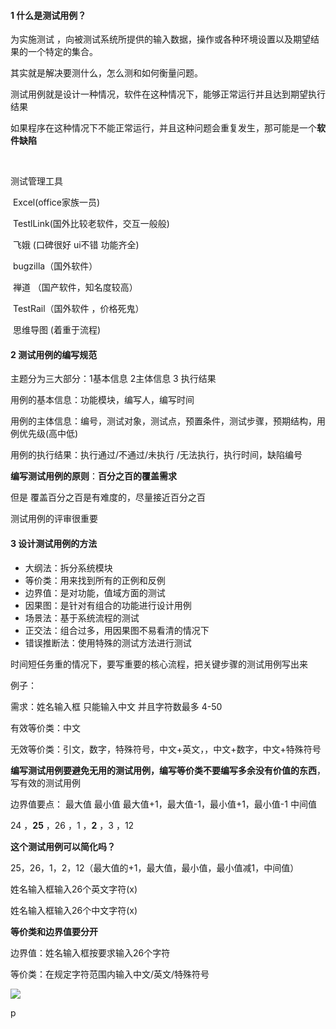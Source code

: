 #### 1 什么是测试用例？

为实施测试 ，向被测试系统所提供的输入数据，操作或各种环境设置以及期望结果的一个特定的集合。

其实就是解决要测什么，怎么测和如何衡量问题。

测试用例就是设计一种情况，软件在这种情况下，能够正常运行并且达到期望执行结果

如果程序在这种情况下不能正常运行，并且这种问题会重复发生，那可能是一个**软件缺陷**

​		

测试管理工具

​		Excel(office家族一员)

​		TestlLink(国外比较老软件，交互一般般)

​		飞娥 (口碑很好 ui不错 功能齐全)

​		bugzilla（国外软件）

​		禅道 （国产软件，知名度较高）

​		TestRail（国外软件 ，价格死鬼）



​			思维导图 (着重于流程)

#### 2 测试用例的编写规范

主题分为三大部分：1基本信息 2主体信息 3 执行结果

用例的基本信息：功能模块，编写人，编写时间

用例的主体信息：编号，测试对象，测试点，预置条件，测试步骤，预期结构，用例优先级(高中低)

用例的执行结果：执行通过/不通过/未执行 /无法执行，执行时间，缺陷编号



**编写测试用例的原则**：**百分之百的覆盖需求**

但是 覆盖百分之百是有难度的，尽量接近百分之百

测试用例的评审很重要

#### 3 设计测试用例的方法



- 大纲法：拆分系统模块
- 等价类：用来找到所有的正例和反例
- 边界值：是对功能，值域方面的测试
- 因果图：是针对有组合的功能进行设计用例
- 场景法：基于系统流程的测试
- 正交法：组合过多，用因果图不易看清的情况下
- 错误推断法：使用特殊的测试方法进行测试





时间短任务重的情况下，要写重要的核心流程，把关键步骤的测试用例写出来





例子：

需求：姓名输入框   只能输入中文  并且字符数最多 4-50

有效等价类：中文

无效等价类：引文，数字，特殊符号，中文+英文，，中文+数字，中文+特殊符号

**编写测试用例要避免无用的测试用例，编写等价类不要编写多余没有价值的东西**，写有效的测试用例



边界值要点： 最大值 最小值 最大值+1，最大值-1，最小值+1，最小值-1 中间值

24 ，**25** ，26 ，1 ，**2** ，3  ，12

**这个测试用例可以简化吗？**

25，26，1，2，12（最大值的+1，最大值，最小值，最小值减1，中间值）





姓名输入框输入26个英文字符(x)

姓名输入框输入26个中文字符(x)



**等价类和边界值要分开**

边界值：姓名输入框按要求输入26个字符

等价类：在规定字符范围内输入中文/英文/特殊符号



![](T:\公众号\Snipaste_2019-07-19_22-56-26.png)



p